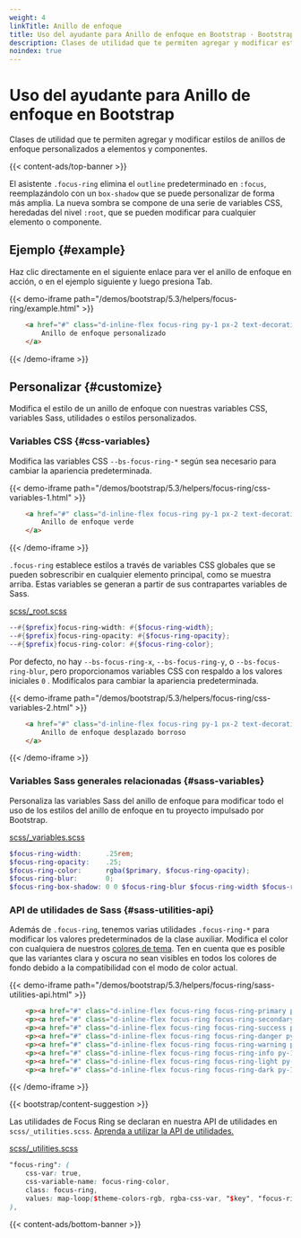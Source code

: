```yaml
---
weight: 4
linkTitle: Anillo de enfoque
title: Uso del ayudante para Anillo de enfoque en Bootstrap · Bootstrap en Español v5.3
description: Clases de utilidad que te permiten agregar y modificar estilos de anillos de enfoque personalizados a elementos y componentes.
noindex: true
---
```


# Uso del ayudante para Anillo de enfoque en Bootstrap

Clases de utilidad que te permiten agregar y modificar estilos de anillos de enfoque personalizados a elementos y componentes.

{{< content-ads/top-banner >}}

El asistente `.focus-ring` elimina el `outline` predeterminado en `:focus`, reemplazándolo con un `box-shadow` que se puede personalizar de forma más amplia. La nueva sombra se compone de una serie de variables CSS, heredadas del nivel `:root`, que se pueden modificar para cualquier elemento o componente.

Ejemplo {#example}
-------------------

Haz clic directamente en el siguiente enlace para ver el anillo de enfoque en acción, o en el ejemplo siguiente y luego presiona Tab.

{{< demo-iframe path="/demos/bootstrap/5.3/helpers/focus-ring/example.html" >}}
```html {filename="HTML"}
    <a href="#" class="d-inline-flex focus-ring py-1 px-2 text-decoration-none border rounded-2">
        Anillo de enfoque personalizado
    </a>
```
{{< /demo-iframe >}}

Personalizar {#customize}
--------------------------

Modifica el estilo de un anillo de enfoque con nuestras variables CSS, variables Sass, utilidades o estilos personalizados.

### Variables CSS {#css-variables}

Modifica las variables CSS `--bs-focus-ring-*` según sea necesario para cambiar la apariencia predeterminada.

{{< demo-iframe path="/demos/bootstrap/5.3/helpers/focus-ring/css-variables-1.html" >}}
```html {filename="HTML"}
    <a href="#" class="d-inline-flex focus-ring py-1 px-2 text-decoration-none border rounded-2" style="--bs-focus-ring-color: rgba(var(--bs-success-rgb), .25)">
        Anillo de enfoque verde
    </a>
```
{{< /demo-iframe >}}

`.focus-ring` establece estilos a través de variables CSS globales que se pueden sobrescribir en cualquier elemento principal, como se muestra arriba. Estas variables se generan a partir de sus contrapartes variables de Sass.

[scss/_root.scss](https://github.com/twbs/bootstrap/blob/v5.3.2/scss/_root.scss)

```scss {filename="scss/_root.scss"}
--#{$prefix}focus-ring-width: #{$focus-ring-width};
--#{$prefix}focus-ring-opacity: #{$focus-ring-opacity};
--#{$prefix}focus-ring-color: #{$focus-ring-color};
```

Por defecto, no hay `--bs-focus-ring-x`, `--bs-focus-ring-y`, o `--bs-focus-ring-blur`, pero proporcionamos variables CSS con respaldo a los valores iniciales `0` . Modifícalos para cambiar la apariencia predeterminada.

{{< demo-iframe path="/demos/bootstrap/5.3/helpers/focus-ring/css-variables-2.html" >}}
```html {filename="HTML"}
    <a href="#" class="d-inline-flex focus-ring py-1 px-2 text-decoration-none border rounded-2" style="--bs-focus-ring-x: 10px; --bs-focus-ring-y: 10px; --bs-focus-ring-blur: 4px">
        Anillo de enfoque desplazado borroso
    </a>
```
{{< /demo-iframe >}}

### Variables Sass generales relacionadas {#sass-variables}

Personaliza las variables Sass del anillo de enfoque para modificar todo el uso de los estilos del anillo de enfoque en tu proyecto impulsado por Bootstrap.

[scss/_variables.scss](https://github.com/twbs/bootstrap/blob/v5.3.2/scss/_variables.scss)

```scss {filename="scss/_variables.scss"}
$focus-ring-width:      .25rem;
$focus-ring-opacity:    .25;
$focus-ring-color:      rgba($primary, $focus-ring-opacity);
$focus-ring-blur:       0;
$focus-ring-box-shadow: 0 0 $focus-ring-blur $focus-ring-width $focus-ring-color;
```

### API de utilidades de Sass {#sass-utilities-api}

Además de `.focus-ring`, tenemos varias utilidades `.focus-ring-*` para modificar los valores predeterminados de la clase auxiliar. Modifica el color con cualquiera de nuestros [colores de tema](/bootstrap/5.3/customize/color/#theme-colors). Ten en cuenta que es posible que las variantes clara y oscura no sean visibles en todos los colores de fondo debido a la compatibilidad con el modo de color actual.

{{< demo-iframe path="/demos/bootstrap/5.3/helpers/focus-ring/sass-utilities-api.html" >}}
```html {filename="HTML"}
    <p><a href="#" class="d-inline-flex focus-ring focus-ring-primary py-1 px-2 text-decoration-none border rounded-2">Enfoque principal</a></p>
    <p><a href="#" class="d-inline-flex focus-ring focus-ring-secondary py-1 px-2 text-decoration-none border rounded-2">Enfoque secundario</a></p>
    <p><a href="#" class="d-inline-flex focus-ring focus-ring-success py-1 px-2 text-decoration-none border rounded-2">Enfoque en éxito</a></p>
    <p><a href="#" class="d-inline-flex focus-ring focus-ring-danger py-1 px-2 text-decoration-none border rounded-2">Enfoque en peligro</a></p>
    <p><a href="#" class="d-inline-flex focus-ring focus-ring-warning py-1 px-2 text-decoration-none border rounded-2">Enfoque en advertencia</a></p>
    <p><a href="#" class="d-inline-flex focus-ring focus-ring-info py-1 px-2 text-decoration-none border rounded-2">Enfoque en información</a></p>
    <p><a href="#" class="d-inline-flex focus-ring focus-ring-light py-1 px-2 text-decoration-none border rounded-2">Enfoque claro</a></p>
    <p><a href="#" class="d-inline-flex focus-ring focus-ring-dark py-1 px-2 text-decoration-none border rounded-2">Enfoque oscuro</a></p>
```
{{< /demo-iframe >}}

{{< bootstrap/content-suggestion >}}

Las utilidades de Focus Ring se declaran en nuestra API de utilidades en `scss/_utilities.scss`. [Aprenda a utilizar la API de utilidades.](/bootstrap/5.3/utilities/api/#using-the-api)

[scss/_utilities.scss](https://github.com/twbs/bootstrap/blob/v5.3.2/scss/_utilities.scss)

```scss {filename="scss/_utilities.scss"}
"focus-ring": (
    css-var: true,
    css-variable-name: focus-ring-color,
    class: focus-ring,
    values: map-loop($theme-colors-rgb, rgba-css-var, "$key", "focus-ring")
),
```

{{< content-ads/bottom-banner >}}